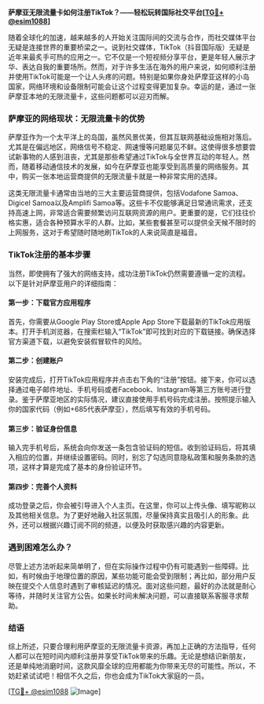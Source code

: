 **萨摩亚无限流量卡如何注册TikTok？——轻松玩转国际社交平台[[TG💪+ @esim1088](https://t.me/s/esim1088)]**

随着全球化的加速，越来越多的人开始关注国际间的交流与合作，而社交媒体平台无疑是连接世界的重要桥梁之一。说到社交媒体，TikTok（抖音国际版）无疑是近年来最炙手可热的应用之一。它不仅是一个短视频分享平台，更是年轻人展示才华、表达自我的重要场所。然而，对于许多生活在海外的用户来说，如何顺利注册并使用TikTok可能是一个让人头疼的问题。特别是如果你身处萨摩亚这样的小岛国家，网络环境和设备限制可能会让这个过程变得更加复杂。幸运的是，通过一张萨摩亚本地的无限流量卡，这些问题都可以迎刃而解。

### 萨摩亚的网络现状：无限流量卡的优势

萨摩亚作为一个太平洋上的岛国，虽然风景优美，但其互联网基础设施相对落后。尤其是在偏远地区，网络信号不稳定、网速慢等问题屡见不鲜。这使得很多想要尝试新事物的人感到沮丧，尤其是那些希望通过TikTok与全世界互动的年轻人。然而，随着移动通信技术的发展，如今在萨摩亚也能享受到高质量的网络服务。其中，购买一张本地运营商提供的无限流量卡就是一种非常实用的选择。

这类无限流量卡通常由当地的三大主要运营商提供，包括Vodafone Samoa、Digicel Samoa以及Amplifi Samoa等。这些卡不仅能够满足日常通讯需求，还支持高速上网，非常适合需要频繁访问互联网资源的用户。更重要的是，它们往往价格实惠，适合各种预算水平的人群。比如，某些套餐甚至可以提供全天候不限时的上网服务，这对于希望随时随地刷TikTok的人来说简直是福音。

### TikTok注册的基本步骤

当然，即使拥有了强大的网络支持，成功注册TikTok仍然需要遵循一定的流程。以下是针对萨摩亚用户的详细指南：

#### 第一步：下载官方应用程序
首先，你需要从Google Play Store或Apple App Store下载最新的TikTok应用版本。打开手机浏览器，在搜索栏输入“TikTok”即可找到对应的下载链接。确保选择官方渠道下载，以避免安装假冒软件的风险。

#### 第二步：创建账户
安装完成后，打开TikTok应用程序并点击右下角的“注册”按钮。接下来，你可以选择通过电子邮件地址、手机号码或者Facebook、Instagram等第三方账号进行登录。鉴于萨摩亚地区的实际情况，建议直接使用手机号码完成注册。按照提示输入你的国家代码（例如+685代表萨摩亚），然后填写有效的手机号码。

#### 第三步：验证身份信息
输入完手机号后，系统会向你发送一条包含验证码的短信。收到验证码后，将其填入相应的位置，并继续设置密码。同时，别忘了勾选同意隐私政策和服务条款的选项，这样才算是完成了基本的身份验证环节。

#### 第四步：完善个人资料
成功登录之后，你会被引导进入个人主页。在这里，你可以上传头像、填写昵称以及其他相关信息。为了更好地融入社区氛围，尽量保持真实且吸引人的形象。此外，还可以根据兴趣订阅不同的频道，以便及时获取感兴趣的内容更新。

### 遇到困难怎么办？

尽管上述方法听起来简单明了，但在实际操作过程中仍有可能遇到一些障碍。比如，有时候由于地理位置的原因，某些功能可能会受到限制；再比如，部分用户反映在提交个人信息时遇到了审核延迟的情况。面对这些问题，最好的办法就是耐心等待，并随时关注官方公告。如果长时间未解决问题，可以直接联系客服寻求帮助。

### 结语

综上所述，只要合理利用萨摩亚的无限流量卡资源，再加上正确的方法指导，任何人都可以在短时间内顺利注册并享受TikTok带来的乐趣。无论是想结识新朋友，还是单纯地消磨时间，这款风靡全球的应用都能为你带来无尽的可能性。所以，不妨赶紧试试吧！相信不久之后，你也会成为TikTok大家庭的一员。

[[TG💪+ @esim1088](https://t.me/s/esim1088) ![Image](https://i.postimg.cc/4NQfJmqS/Snipaste-2025-05-13-00-14-12.png)]